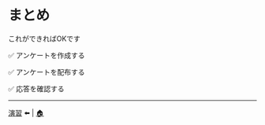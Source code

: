 # まとめ

これができればOKです

✅ アンケートを作成する

✅ アンケートを配布する

✅ 応答を確認する

---
 [演習](./07_exercise.md) ⬅️ |  [🏠](README.md)
